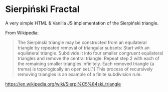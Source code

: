 # Sierpiński Fractal

A very simple HTML & Vanilla JS implementation of the Sierpiński triangle.

From Wikipedia:


> The Sierpinski triangle may be constructed from an equilateral triangle by repeated removal of triangular subsets:
> Start with an equilateral triangle.
> Subdivide it into four smaller congruent equilateral triangles and remove the central triangle.
> Repeat step 2 with each of the remaining smaller triangles infinitely.
> Each removed triangle (a trema) is topologically an open set.[1] This process of recursively removing triangles is an example of a finite subdivision rule.

https://en.wikipedia.org/wiki/Sierpi%C5%84ski_triangle